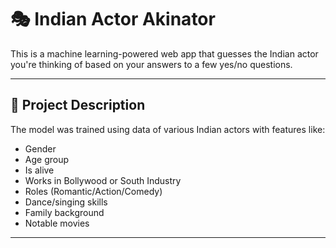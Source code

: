 # 🎭 Indian Actor Akinator

This is a machine learning-powered web app that guesses the Indian actor you're thinking of based on your answers to a few yes/no questions.

---

## 🧠 Project Description

The model was trained using data of various Indian actors with features like:
- Gender
- Age group
- Is alive
- Works in Bollywood or South Industry
- Roles (Romantic/Action/Comedy)
- Dance/singing skills
- Family background
- Notable movies

---
